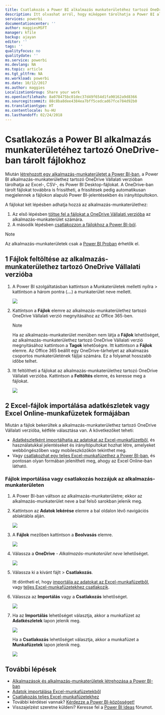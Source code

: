 ```yaml
---
title: Csatlakozás a Power BI alkalmazás munkaterületéhez tartozó OneDrive-ban tárolt fájlokhoz
description: Itt olvashat arról, hogy miképpen tárolhatja a Power BI alkalmazás munkaterületéhez tartozó OneDrive-ban az Excel-, a CSV-, és a Power BI Desktop-fájlokat, és hogyan csatlakozhat hozzájuk.
services: powerbi
documentationcenter: ''
author: maggiesMSFT
manager: kfile
backup: ajayan
editor: ''
tags: ''
qualityfocus: no
qualitydate: ''
ms.service: powerbi
ms.devlang: NA
ms.topic: article
ms.tgt_pltfrm: NA
ms.workload: powerbi
ms.date: 10/12/2017
ms.author: maggies
LocalizationGroup: Share your work
ms.openlocfilehash: 8a078475bc01dec37d49f654d1fa90162a9d8366
ms.sourcegitcommit: 88c8ba8dee4384ea7bff5cedcad67fce784d92b0
ms.translationtype: HT
ms.contentlocale: hu-HU
ms.lasthandoff: 02/24/2018
---
```

# <a name="connect-to-files-stored-in-onedrive-for-your-power-bi-app-workspace"></a>Csatlakozás a Power BI alkalmazás munkaterületéhez tartozó OneDrive-ban tárolt fájlokhoz
Miután [létrehozott egy alkalmazás-munkaterületet a Power BI-ban](service-create-distribute-apps.md), a Power BI alkalmazás-munkaterülethez tartozó OneDrive Vállalati verzióban tárolhatja az Excel-, CSV-, és Power BI Desktop-fájlokat. A OneDrive-ban tárolt fájlokat továbbra is frissítheti, a frissítések pedig automatikusan megjelennek a fájlokon alapuló Power BI-jelentésekben és irányítópultokon. 

A fájlokat két lépésben adhatja hozzá az alkalmazás-munkaterülethez: 

1. Az első lépésben [töltse fel a fájlokat a OneDrive Vállalati verzióba](service-connect-to-files-in-app-workspace-onedrive-for-business.md#1-upload-files-to-the-onedrive-for-business-for-your-app-workspace) az alkalmazás-munkaterület számára.
2. A második lépésben [csatlakozzon a fájlokhoz a Power BI-ból](service-connect-to-files-in-app-workspace-onedrive-for-business.md#2-import-excel-files-as-datasets-or-as-excel-online-workbooks).

> [!NOTE]
> Az alkalmazás-munkaterületek csak a [Power BI Proban](service-free-vs-pro.md) érhetők el.
> 
> 

## <a name="1-upload-files-to-the-onedrive-for-business-for-your-app-workspace"></a>1 Fájlok feltöltése az alkalmazás-munkaterülethez tartozó OneDrive Vállalati verzióba
1. A Power BI szolgáltatásban kattintson a Munkaterületek melletti nyílra > kattintson a három pontra (**…**) a munkaterület neve mellett. 
   
   ![](media/service-connect-to-files-in-app-workspace-onedrive-for-business/power-bi-app-ellipsis.png)
2. Kattintson a **Fájlok** elemre az alkalmazás-munkaterülethez tartozó OneDrive Vállalati verzió megnyitásához az Office 365-ben.
   
   > [!NOTE]
   > Ha az alkalmazás-munkaterület menüben nem látja a **Fájlok** lehetőséget, az alkalmazás-munkaterülethez tartozó OneDrive Vállalati verzió megnyitásához kattintson a **Tagok** lehetőségre. Itt kattintson a **Fájlok** elemre. Az Office 365 beállít egy OneDrive-tárhelyet az alkalmazás csoportos munkaterületének fájljai számára. Ez a folyamat hosszabb időbe telhet. 
   > 
   > 
3. Itt feltöltheti a fájlokat az alkalmazás-munkaterülethez tartozó OneDrive Vállalati verzióba. Kattintson a **Feltöltés** elemre, és keresse meg a fájlokat.
   
   ![](media/service-connect-to-files-in-app-workspace-onedrive-for-business/pbi_grpfilesonedrive.png)

## <a name="2-import-excel-files-as-datasets-or-as-excel-online-workbooks"></a>2 Excel-fájlok importálása adatkészletek vagy Excel Online-munkafüzetek formájában
Miután a fájlok bekerültek a alkalmazás-munkaterülethez tartozó OneDrive Vállalati verzióba, kétféle választása van. A következőket teheti: 

* [Adatkészletként importálhatja az adatokat az Excel-munkafüzetből](service-get-data-from-files.md), és használatukkal jelentéseket és irányítópultokat hozhat létre, amelyeket webböngészőben vagy mobileszközökön tekinthet meg.
* Vagy [csatlakozhat egy teljes Excel-munkafüzethez a Power BI-ban](service-excel-workbook-files.md), és pontosan olyan formában jelenítheti meg, ahogy az Excel Online-ban látható.

### <a name="import-or-connect-to-the-files-in-your-app-workspace"></a>Fájlok importálása vagy csatlakozás hozzájuk az alkalmazás-munkaterületen
1. A Power BI-ban váltson az alkalmazás-munkaterületre; ekkor az alkalmazás-munkaterület neve a bal felső sarokban jelenik meg. 
2. Kattintson az **Adatok lekérése** elemre a bal oldalon lévő navigációs ablaktábla alján. 
   
   ![](media/service-connect-to-files-in-app-workspace-onedrive-for-business/power-bi-app-get-data-button.png)
3. A **Fájlok** mezőben kattintson a **Beolvasás** elemre.
   
   ![](media/service-connect-to-files-in-app-workspace-onedrive-for-business/pbi_getfiles.png)
4. Válassza a **OneDrive** - *Alkalmazás-munkaterület neve* lehetőséget.
   
    ![](media/service-connect-to-files-in-app-workspace-onedrive-for-business/pbi_grp_one_drive_shrpt.png)
5. Válassza ki a kívánt fájlt > **Csatlakozás**.
   
    Itt döntheti el, hogy [importálja az adatokat az Excel-munkafüzetből](service-get-data-from-files.md), vagy [teljes Excel-munkafüzetekhez csatlakozik](service-excel-workbook-files.md).
6. Válassza az **Importálás** vagy a **Csatlakozás** lehetőséget.
   
    ![](media/service-connect-to-files-in-app-workspace-onedrive-for-business/pbi_importexceldataorwholecrop.png)
7. Ha az **Importálás** lehetőséget választja, akkor a munkafüzet az **Adatkészletek** lapon jelenik meg. 
   
    ![](media/service-connect-to-files-in-app-workspace-onedrive-for-business/power-bi-app-excel-file-import.png)
   
    Ha a **Csatlakozás** lehetőséget választja, akkor a munkafüzet a **Munkafüzetek** lapon jelenik meg.
   
    ![](media/service-connect-to-files-in-app-workspace-onedrive-for-business/power-bi-app-excel-file-connect.png)

## <a name="next-steps"></a>További lépések
* [Alkalmazások és alkalmazás-munkaterületek létrehozása a Power BI-ban](service-create-distribute-apps.md)
* [Adatok importálása Excel-munkafüzetekből](service-get-data-from-files.md)
* [Csatlakozás teljes Excel-munkafüzetekhez](service-excel-workbook-files.md)
* További kérdései vannak? [Kérdezze a Power BI-közösséget!](http://community.powerbi.com/)
* Visszajelzést szeretne küldeni? Keresse fel a [Power BI Ideas](https://ideas.powerbi.com/forums/265200-power-bi) fórumot.

